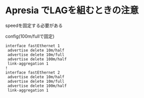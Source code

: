 # Apresia でLAGを組むときの注意
speedを固定する必要がある

config(100m/fullで固定)
```
interface fastEthernet 1
 advertise delete 10m/half
 advertise delete 10m/full
 advertise delete 100m/half
 link-aggregation 1
!
interface fastEthernet 2
 advertise delete 10m/half
 advertise delete 10m/full
 advertise delete 100m/half
 link-aggregation 1
```
